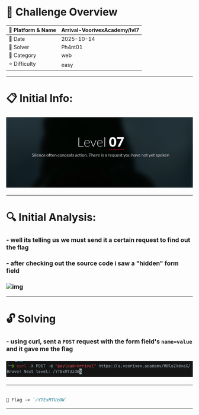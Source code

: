 #  📌 Challenge Overview

| 🧩 Platform & Name | Arrival-VoorivexAcademy/lvl7 |
| ------------------- | ------------------------------- |
| 📅 Date             | 2025-10-14 |
| 👾 Solver           | Ph4nt01 |
| 🔰 Category         | web |
| ⭐ Difficulty        | easy |

---

# 📋 Initial Info:

### ![img](./imgs/lvl7.png)

---

# 🔍 Initial Analysis:

### - well its telling us we must send it a certain request to find out the flag
### - after checking out the source code i saw a "hidden" form field
### ![img](.imgs/lvl7-1.png)

---

# 🔓 Solving

### - using curl, sent a `POST` request with the form field's `name=value` and it gave me the flag
### ![img](./imgs/lvl7-2.png)

---

```markdown

🚩 Flag -> `/YTExMTUzOW`

```

---
